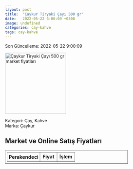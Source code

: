 ```yaml
---
layout: post
title:  "Çaykur Tiryaki Çayı 500 gr"
date:   2022-05-22 6:00:09 +0300
image: undefined
categories: cay-kahve
tags: cay-kahve
---
```


Son Güncelleme: 2022-05-22 9:00:09

<img src="undefined" width="200" alt="Çaykur Tiryaki Çayı 500 gr market fiyatları" />

Kategori: Çay, Kahve
<br />
Marka: Çaykur

<h2>Market ve Online Satış Fiyatları</h2>

<table border="1" style="padding: 5px;width:80%;">
  <tr>
    <td style="padding: 5px;"><strong>Perakendeci</strong></td>
    <td><strong>Fiyat</strong></td>
    <td><strong>İşlem</strong></td>
  </tr>
  
</table>
